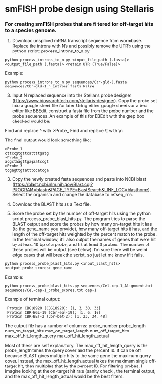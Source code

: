 # smFISH probe design using Stellaris

### For creating smFISH probes that are filtered for off-target hits to a species genome.

1. Download unspliced mRNA transcript sequence from wormbase.
Replace the introns with N’s and possibly remove the UTR’s using the python script: process_introns_to_n.py
```
python process_introns_to_n.py <input_file_path (.fasta)> <output_file_path (.fasta)> <retain UTR (True/False)>
```

Example:
```
python process_introns_to_n.py sequences/Cbr-gld-1.fasta sequences/Cbr-gld-1_n_introns.fasta False
```

3. Input N replaced sequence into the Stellaris probe designer (https://www.biosearchtech.com/stellaris-designer).
Copy the probe set into a google sheet file for later
Using either google sheets or a text editor like BBEdit, construct a fasta file from the probe number and the probe sequences. An example of this for BBEdit with the grep box checked would be:

Find and replace ^ with >Probe_
Find and replace \t with \n

The final output would look something like:
```
>Probe_1
cttccgtgttcattttgatg
>Probe_2
acgctaagttgagaatccgt
>Probe_3
tcgagttgtatttccatcga
```

3. Copy the newly created fasta sequences and paste into NCBI blast (https://blast.ncbi.nlm.nih.gov/Blast.cgi?PROGRAM=blastn&PAGE_TYPE=BlastSearch&LINK_LOC=blasthome). Select the organism and change the database to refseq_rna.

4. Download the BLAST hits as a Text file.

5. Score the probe set by the number of off-target hits using the python script process_probe_blast_hits.py. The program tries to parse the BLAST output and score the probes by how many on-target hits it has (to the gene_name you provide), how many off-target hits it has, and the length of the off-target hits weighted by the percent match to the probe. In the terminal window, it’ll also output the names of genes that were hit by at least 16 bp of a probe, and hit at least 3 probes. The number of these probes will be output (see below). I’m sure there will be weird edge cases that will break the script, so just let me know if it fails.
```
python process_probe_blast_hits.py <input_blast_hits> <output_probe_scores> gene_name
```
Example:
```
python process_probe_blast_hits.py sequences/Cel-cep-1_Alignment.txt sequences/Cel-cep-1_probe_scores.txt cep-1
```
Example of terminal output:
```
 Protein CBG18920 (CBG18920): [1, 3, 30, 32]
 Protein CBR-EGL-19 (Cbr-egl-19): [1, 6, 16]
 Protein CBR-BET-2 (Cbr-bet-2): [1, 23, 34, 48]
```
The output file has a number of columns:
probe_number		probe_length	num_on_target_hits	max_on_target_length	num_off_target_hits	max_off_hit_length_query	max_off_hit_length_actual	

Most of these are self explanatory. The max_off_hit_length_query is the probe_length times the query cover and the percent ID. It can be off because BLAST gives multiple hits to the same gene the maximum query cover. Instead, the max_off_hit_length_actual takes the maximum single off-target hit, then multiples that by the percent ID. For filtering probes, I imagine looking at the on-target hit rate (sanity check), the terminal output, and the max_off_hit_length_actual would be the best filters.
